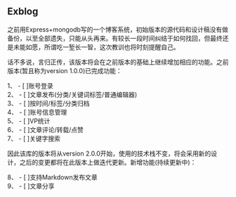 ## Exblog


之前用Express+mongodb写的一个博客系统，初始版本的源代码和设计稿没有做备份，以至全部遗失，只能从头再来。有较长一段时间纠结于如何找回，但最终还是未能如愿，所谓吃一堑长一智，这次教训也将时刻提醒自己。

话不多说，言归正传，该版本将会在之前版本的基础上继续增加相应的功能。之前版本(暂且称为version 1.0.0)已完成功能：

1、 - [ ]账号登录  
2、 - [ ]文章发布(分类/关键词标签/普通编辑器)  
3、 - [ ]按时间/标签/分类归档  
4、 - [ ]账号信息管理  
5、 - [ ]VP统计  
6、 - [ ]文章评论/转载/点赞  
7、 - [ ]关键字搜索  


因此该库的版本将从version 2.0.0开始，使用的技术栈不变，将会采用新的设计，之后的变更都将在此版本上做迭代更新。新增功能(持续更新中)：

8、 - [ ]支持Markdown发布文章  
9、 - [ ]文章分享 
